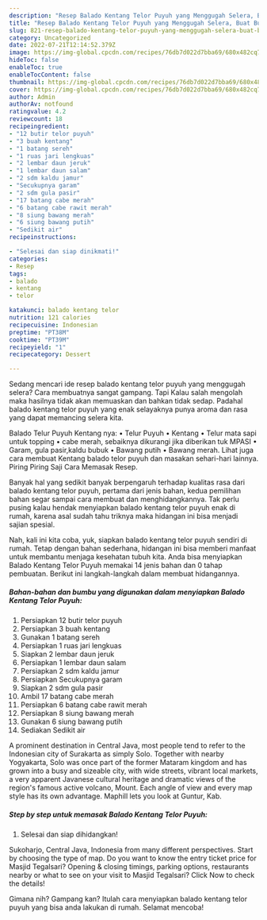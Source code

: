 ```yaml
---
description: "Resep Balado Kentang Telor Puyuh yang Menggugah Selera, Buat Buka Puasa}"
title: "Resep Balado Kentang Telor Puyuh yang Menggugah Selera, Buat Buka Puasa}"
slug: 821-resep-balado-kentang-telor-puyuh-yang-menggugah-selera-buat-buka-puasa
category: Uncategorized
date: 2022-07-21T12:14:52.379Z
image: https://img-global.cpcdn.com/recipes/76db7d022d7bba69/680x482cq70/balado-kentang-telor-puyuh-foto-resep-utama.jpg
hideToc: false
enableToc: true
enableTocContent: false
thumbnail: https://img-global.cpcdn.com/recipes/76db7d022d7bba69/680x482cq70/balado-kentang-telor-puyuh-foto-resep-utama.jpg
cover: https://img-global.cpcdn.com/recipes/76db7d022d7bba69/680x482cq70/balado-kentang-telor-puyuh-foto-resep-utama.jpg
author: Admin
authorAv: notfound
ratingvalue: 4.2
reviewcount: 18
recipeingredient:
- "12 butir telor puyuh"
- "3 buah kentang"
- "1 batang sereh"
- "1 ruas jari lengkuas"
- "2 lembar daun jeruk"
- "1 lembar daun salam"
- "2 sdm kaldu jamur"
- "Secukupnya garam"
- "2 sdm gula pasir"
- "17 batang cabe merah"
- "6 batang cabe rawit merah"
- "8 siung bawang merah"
- "6 siung bawang putih"
- "Sedikit air"
recipeinstructions:

- "Selesai dan siap dinikmati!"
categories:
- Resep
tags:
- balado
- kentang
- telor

katakunci: balado kentang telor 
nutrition: 121 calories
recipecuisine: Indonesian
preptime: "PT38M"
cooktime: "PT39M"
recipeyield: "1"
recipecategory: Dessert

---
```



Sedang mencari ide resep balado kentang telor puyuh yang menggugah selera? Cara membuatnya sangat gampang. Tapi Kalau salah mengolah maka hasilnya tidak akan memuaskan dan bahkan tidak sedap. Padahal balado kentang telor puyuh yang enak selayaknya punya aroma dan rasa yang dapat memancing selera kita.


Balado Telur Puyuh Kentang nya: • Telur Puyuh • Kentang • Telur mata sapi untuk topping • cabe merah, sebaiknya dikurangi jika diberikan tuk MPASI • Garam, gula pasir,kaldu bubuk • Bawang putih • Bawang merah. Lihat juga cara membuat Kentang balado telor puyuh dan masakan sehari-hari lainnya. Piring Piring Saji Cara Memasak Resep.

Banyak hal yang sedikit banyak berpengaruh terhadap kualitas rasa dari balado kentang telor puyuh, pertama dari jenis bahan, kedua pemilihan bahan segar sampai cara membuat dan menghidangkannya. Tak perlu pusing kalau hendak menyiapkan balado kentang telor puyuh enak di rumah, karena asal sudah tahu triknya maka hidangan ini bisa menjadi sajian spesial.


Nah, kali ini kita coba, yuk, siapkan balado kentang telor puyuh sendiri di rumah. Tetap dengan bahan sederhana, hidangan ini bisa memberi manfaat untuk membantu menjaga kesehatan tubuh kita. Anda bisa menyiapkan Balado Kentang Telor Puyuh memakai 14 jenis bahan dan 0 tahap pembuatan. Berikut ini langkah-langkah dalam membuat hidangannya.

<!--inarticleads1-->

##### Bahan-bahan dan bumbu yang digunakan dalam menyiapkan Balado Kentang Telor Puyuh:

1. Persiapkan 12 butir telor puyuh
1. Persiapkan 3 buah kentang
1. Gunakan 1 batang sereh
1. Persiapkan 1 ruas jari lengkuas
1. Siapkan 2 lembar daun jeruk
1. Persiapkan 1 lembar daun salam
1. Persiapkan 2 sdm kaldu jamur
1. Persiapkan Secukupnya garam
1. Siapkan 2 sdm gula pasir
1. Ambil 17 batang cabe merah
1. Persiapkan 6 batang cabe rawit merah
1. Persiapkan 8 siung bawang merah
1. Gunakan 6 siung bawang putih
1. Sediakan Sedikit air


A prominent destination in Central Java, most people tend to refer to the Indonesian city of Surakarta as simply Solo. Together with nearby Yogyakarta, Solo was once part of the former Mataram kingdom and has grown into a busy and sizeable city, with wide streets, vibrant local markets, a very apparent Javanese cultural heritage and dramatic views of the region&#39;s famous active volcano, Mount. Each angle of view and every map style has its own advantage. Maphill lets you look at Guntur, Kab. 

<!--inarticleads2-->

##### Step by step untuk memasak Balado Kentang Telor Puyuh:


1. Selesai dan siap dihidangkan!

Sukoharjo, Central Java, Indonesia from many different perspectives. Start by choosing the type of map. Do you want to know the entry ticket price for Masjid Tegalsari? Opening &amp; closing timings, parking options, restaurants nearby or what to see on your visit to Masjid Tegalsari? Click Now to check the details! 

Gimana nih? Gampang kan? Itulah cara menyiapkan balado kentang telor puyuh yang bisa anda lakukan di rumah. Selamat mencoba!
